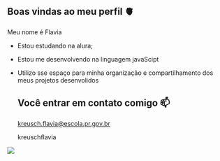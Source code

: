 ## Boas vindas ao meu perfil 🫀

Meu nome é Flavia

- Estou estudando na alura;
- Estou me desenvolvendo na linguagem javaScipt
- Utilizo sse espaço para minha organização e compartilhamento dos meus projetos desenvolidos

  ## Você entrar em contato comigo 📫

  kreusch.flavia@escola.pr.gov.br

  kreuschflavia

![](https://media1.tenor.com/m/SrEo0fWbT5QAAAAd/ernie-sesame-street.gif)

